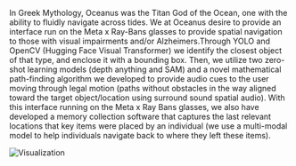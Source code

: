 In Greek Mythology, Oceanus was the Titan God of the Ocean, one with the ability to fluidly navigate across tides. We at Oceanus desire to provide an interface run on the Meta x Ray-Bans glasses to provide spatial navigation to those with visual impairments and/or Alzheimers.Through YOLO and OpenCV (Hugging Face Visual Transformer) we identify the closest object of that type, and enclose it with a bounding box. Then, we utilize two zero-shot learning models (depth anything and SAM) and a novel mathematical path-finding algorithm we developed to provide audio cues to the user moving through legal motion (paths without obstacles in the way aligned toward the target object/location using surround sound spatial audio). With this interface running on the Meta x Ray Bans glasses, we also have developed a memory collection software that captures the last relevant locations that key items were placed by an individual (we use a multi-modal model to help individuals navigate back to where they left these items).

![Visualization](visualize_gif.gif)

